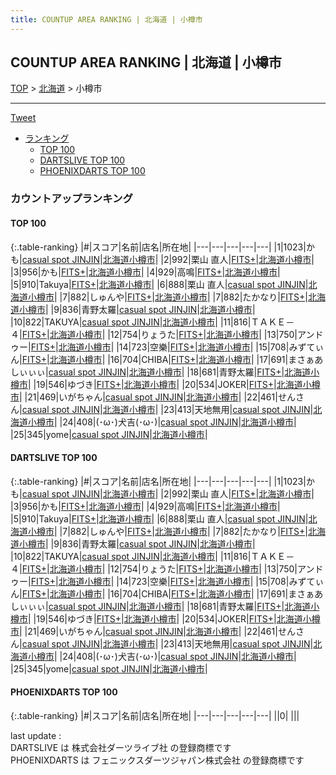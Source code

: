 ```yaml
---
title: COUNTUP AREA RANKING | 北海道 | 小樽市
---
```

## COUNTUP AREA RANKING | 北海道 | 小樽市

[TOP](/darts/rank/) > [北海道](/darts/rank/北海道/) > 小樽市

___

<a href="https://twitter.com/share?ref_src=twsrc%5Etfw" data-text="COUNTUP AREA RANKING | 北海道小樽市" class="twitter-share-button" data-hashtags="DARTSLIVE,PHOENIXDARTS,darts,ダーツ" data-show-count="false">Tweet</a>

* [ランキング](#カウントアップランキング)
    * [TOP 100](#top-100)
    * [DARTSLIVE TOP 100](#dartslive-top-100)
    * [PHOENIXDARTS TOP 100](#phoenixdarts-top-100)

### カウントアップランキング

#### TOP 100



{:.table-ranking}
|#|スコア|名前|店名|所在地|
|---|---|---|---|---|
|1|1023|<span class="rank-name-dl">かも</span>|<a href="https://search.dartslive.com/jp/shop/b6fe9d88def422195f9f3321c1147265">casual spot JINJIN</a>|<a href="/darts/rank/北海道/小樽市">北海道小樽市</a>|
|2|992|<span class="rank-name-dl">栗山 直人</span>|<a href="https://search.dartslive.com/jp/shop/c35c3e4b77df309d25d56fb0e5c39bac">FITS+</a>|<a href="/darts/rank/北海道/小樽市">北海道小樽市</a>|
|3|956|<span class="rank-name-dl">かも</span>|<a href="https://search.dartslive.com/jp/shop/c35c3e4b77df309d25d56fb0e5c39bac">FITS+</a>|<a href="/darts/rank/北海道/小樽市">北海道小樽市</a>|
|4|929|<span class="rank-name-dl">高鳴</span>|<a href="https://search.dartslive.com/jp/shop/c35c3e4b77df309d25d56fb0e5c39bac">FITS+</a>|<a href="/darts/rank/北海道/小樽市">北海道小樽市</a>|
|5|910|<span class="rank-name-dl">Takuya</span>|<a href="https://search.dartslive.com/jp/shop/c35c3e4b77df309d25d56fb0e5c39bac">FITS+</a>|<a href="/darts/rank/北海道/小樽市">北海道小樽市</a>|
|6|888|<span class="rank-name-dl">栗山 直人</span>|<a href="https://search.dartslive.com/jp/shop/b6fe9d88def422195f9f3321c1147265">casual spot JINJIN</a>|<a href="/darts/rank/北海道/小樽市">北海道小樽市</a>|
|7|882|<span class="rank-name-dl">しゅんや</span>|<a href="https://search.dartslive.com/jp/shop/c35c3e4b77df309d25d56fb0e5c39bac">FITS+</a>|<a href="/darts/rank/北海道/小樽市">北海道小樽市</a>|
|7|882|<span class="rank-name-dl">たかなり</span>|<a href="https://search.dartslive.com/jp/shop/c35c3e4b77df309d25d56fb0e5c39bac">FITS+</a>|<a href="/darts/rank/北海道/小樽市">北海道小樽市</a>|
|9|836|<span class="rank-name-dl">青野太羅</span>|<a href="https://search.dartslive.com/jp/shop/b6fe9d88def422195f9f3321c1147265">casual spot JINJIN</a>|<a href="/darts/rank/北海道/小樽市">北海道小樽市</a>|
|10|822|<span class="rank-name-dl">TAKUYA</span>|<a href="https://search.dartslive.com/jp/shop/b6fe9d88def422195f9f3321c1147265">casual spot JINJIN</a>|<a href="/darts/rank/北海道/小樽市">北海道小樽市</a>|
|11|816|<span class="rank-name-dl">ＴＡＫＥ－４</span>|<a href="https://search.dartslive.com/jp/shop/c35c3e4b77df309d25d56fb0e5c39bac">FITS+</a>|<a href="/darts/rank/北海道/小樽市">北海道小樽市</a>|
|12|754|<span class="rank-name-dl">りょうた</span>|<a href="https://search.dartslive.com/jp/shop/c35c3e4b77df309d25d56fb0e5c39bac">FITS+</a>|<a href="/darts/rank/北海道/小樽市">北海道小樽市</a>|
|13|750|<span class="rank-name-dl">アンドゥー</span>|<a href="https://search.dartslive.com/jp/shop/c35c3e4b77df309d25d56fb0e5c39bac">FITS+</a>|<a href="/darts/rank/北海道/小樽市">北海道小樽市</a>|
|14|723|<span class="rank-name-dl">空樂</span>|<a href="https://search.dartslive.com/jp/shop/c35c3e4b77df309d25d56fb0e5c39bac">FITS+</a>|<a href="/darts/rank/北海道/小樽市">北海道小樽市</a>|
|15|708|<span class="rank-name-dl">みずてぃん</span>|<a href="https://search.dartslive.com/jp/shop/c35c3e4b77df309d25d56fb0e5c39bac">FITS+</a>|<a href="/darts/rank/北海道/小樽市">北海道小樽市</a>|
|16|704|<span class="rank-name-dl">CHIBA</span>|<a href="https://search.dartslive.com/jp/shop/c35c3e4b77df309d25d56fb0e5c39bac">FITS+</a>|<a href="/darts/rank/北海道/小樽市">北海道小樽市</a>|
|17|691|<span class="rank-name-dl">まさぁあしぃぃぃ</span>|<a href="https://search.dartslive.com/jp/shop/b6fe9d88def422195f9f3321c1147265">casual spot JINJIN</a>|<a href="/darts/rank/北海道/小樽市">北海道小樽市</a>|
|18|681|<span class="rank-name-dl">青野太羅</span>|<a href="https://search.dartslive.com/jp/shop/c35c3e4b77df309d25d56fb0e5c39bac">FITS+</a>|<a href="/darts/rank/北海道/小樽市">北海道小樽市</a>|
|19|546|<span class="rank-name-dl">ゆづき</span>|<a href="https://search.dartslive.com/jp/shop/c35c3e4b77df309d25d56fb0e5c39bac">FITS+</a>|<a href="/darts/rank/北海道/小樽市">北海道小樽市</a>|
|20|534|<span class="rank-name-dl">JOKER</span>|<a href="https://search.dartslive.com/jp/shop/c35c3e4b77df309d25d56fb0e5c39bac">FITS+</a>|<a href="/darts/rank/北海道/小樽市">北海道小樽市</a>|
|21|469|<span class="rank-name-dl">いがちゃん</span>|<a href="https://search.dartslive.com/jp/shop/b6fe9d88def422195f9f3321c1147265">casual spot JINJIN</a>|<a href="/darts/rank/北海道/小樽市">北海道小樽市</a>|
|22|461|<span class="rank-name-dl">せんさん</span>|<a href="https://search.dartslive.com/jp/shop/b6fe9d88def422195f9f3321c1147265">casual spot JINJIN</a>|<a href="/darts/rank/北海道/小樽市">北海道小樽市</a>|
|23|413|<span class="rank-name-dl">天地無用</span>|<a href="https://search.dartslive.com/jp/shop/b6fe9d88def422195f9f3321c1147265">casual spot JINJIN</a>|<a href="/darts/rank/北海道/小樽市">北海道小樽市</a>|
|24|408|<span class="rank-name-dl">(･ω･)犬吉(･ω･)</span>|<a href="https://search.dartslive.com/jp/shop/b6fe9d88def422195f9f3321c1147265">casual spot JINJIN</a>|<a href="/darts/rank/北海道/小樽市">北海道小樽市</a>|
|25|345|<span class="rank-name-dl">yome</span>|<a href="https://search.dartslive.com/jp/shop/b6fe9d88def422195f9f3321c1147265">casual spot JINJIN</a>|<a href="/darts/rank/北海道/小樽市">北海道小樽市</a>|


#### DARTSLIVE TOP 100



{:.table-ranking}
|#|スコア|名前|店名|所在地|
|---|---|---|---|---|
|1|1023|<span class="rank-name-dl">かも</span>|<a href="https://search.dartslive.com/jp/shop/b6fe9d88def422195f9f3321c1147265">casual spot JINJIN</a>|<a href="/darts/rank/北海道/小樽市">北海道小樽市</a>|
|2|992|<span class="rank-name-dl">栗山 直人</span>|<a href="https://search.dartslive.com/jp/shop/c35c3e4b77df309d25d56fb0e5c39bac">FITS+</a>|<a href="/darts/rank/北海道/小樽市">北海道小樽市</a>|
|3|956|<span class="rank-name-dl">かも</span>|<a href="https://search.dartslive.com/jp/shop/c35c3e4b77df309d25d56fb0e5c39bac">FITS+</a>|<a href="/darts/rank/北海道/小樽市">北海道小樽市</a>|
|4|929|<span class="rank-name-dl">高鳴</span>|<a href="https://search.dartslive.com/jp/shop/c35c3e4b77df309d25d56fb0e5c39bac">FITS+</a>|<a href="/darts/rank/北海道/小樽市">北海道小樽市</a>|
|5|910|<span class="rank-name-dl">Takuya</span>|<a href="https://search.dartslive.com/jp/shop/c35c3e4b77df309d25d56fb0e5c39bac">FITS+</a>|<a href="/darts/rank/北海道/小樽市">北海道小樽市</a>|
|6|888|<span class="rank-name-dl">栗山 直人</span>|<a href="https://search.dartslive.com/jp/shop/b6fe9d88def422195f9f3321c1147265">casual spot JINJIN</a>|<a href="/darts/rank/北海道/小樽市">北海道小樽市</a>|
|7|882|<span class="rank-name-dl">しゅんや</span>|<a href="https://search.dartslive.com/jp/shop/c35c3e4b77df309d25d56fb0e5c39bac">FITS+</a>|<a href="/darts/rank/北海道/小樽市">北海道小樽市</a>|
|7|882|<span class="rank-name-dl">たかなり</span>|<a href="https://search.dartslive.com/jp/shop/c35c3e4b77df309d25d56fb0e5c39bac">FITS+</a>|<a href="/darts/rank/北海道/小樽市">北海道小樽市</a>|
|9|836|<span class="rank-name-dl">青野太羅</span>|<a href="https://search.dartslive.com/jp/shop/b6fe9d88def422195f9f3321c1147265">casual spot JINJIN</a>|<a href="/darts/rank/北海道/小樽市">北海道小樽市</a>|
|10|822|<span class="rank-name-dl">TAKUYA</span>|<a href="https://search.dartslive.com/jp/shop/b6fe9d88def422195f9f3321c1147265">casual spot JINJIN</a>|<a href="/darts/rank/北海道/小樽市">北海道小樽市</a>|
|11|816|<span class="rank-name-dl">ＴＡＫＥ－４</span>|<a href="https://search.dartslive.com/jp/shop/c35c3e4b77df309d25d56fb0e5c39bac">FITS+</a>|<a href="/darts/rank/北海道/小樽市">北海道小樽市</a>|
|12|754|<span class="rank-name-dl">りょうた</span>|<a href="https://search.dartslive.com/jp/shop/c35c3e4b77df309d25d56fb0e5c39bac">FITS+</a>|<a href="/darts/rank/北海道/小樽市">北海道小樽市</a>|
|13|750|<span class="rank-name-dl">アンドゥー</span>|<a href="https://search.dartslive.com/jp/shop/c35c3e4b77df309d25d56fb0e5c39bac">FITS+</a>|<a href="/darts/rank/北海道/小樽市">北海道小樽市</a>|
|14|723|<span class="rank-name-dl">空樂</span>|<a href="https://search.dartslive.com/jp/shop/c35c3e4b77df309d25d56fb0e5c39bac">FITS+</a>|<a href="/darts/rank/北海道/小樽市">北海道小樽市</a>|
|15|708|<span class="rank-name-dl">みずてぃん</span>|<a href="https://search.dartslive.com/jp/shop/c35c3e4b77df309d25d56fb0e5c39bac">FITS+</a>|<a href="/darts/rank/北海道/小樽市">北海道小樽市</a>|
|16|704|<span class="rank-name-dl">CHIBA</span>|<a href="https://search.dartslive.com/jp/shop/c35c3e4b77df309d25d56fb0e5c39bac">FITS+</a>|<a href="/darts/rank/北海道/小樽市">北海道小樽市</a>|
|17|691|<span class="rank-name-dl">まさぁあしぃぃぃ</span>|<a href="https://search.dartslive.com/jp/shop/b6fe9d88def422195f9f3321c1147265">casual spot JINJIN</a>|<a href="/darts/rank/北海道/小樽市">北海道小樽市</a>|
|18|681|<span class="rank-name-dl">青野太羅</span>|<a href="https://search.dartslive.com/jp/shop/c35c3e4b77df309d25d56fb0e5c39bac">FITS+</a>|<a href="/darts/rank/北海道/小樽市">北海道小樽市</a>|
|19|546|<span class="rank-name-dl">ゆづき</span>|<a href="https://search.dartslive.com/jp/shop/c35c3e4b77df309d25d56fb0e5c39bac">FITS+</a>|<a href="/darts/rank/北海道/小樽市">北海道小樽市</a>|
|20|534|<span class="rank-name-dl">JOKER</span>|<a href="https://search.dartslive.com/jp/shop/c35c3e4b77df309d25d56fb0e5c39bac">FITS+</a>|<a href="/darts/rank/北海道/小樽市">北海道小樽市</a>|
|21|469|<span class="rank-name-dl">いがちゃん</span>|<a href="https://search.dartslive.com/jp/shop/b6fe9d88def422195f9f3321c1147265">casual spot JINJIN</a>|<a href="/darts/rank/北海道/小樽市">北海道小樽市</a>|
|22|461|<span class="rank-name-dl">せんさん</span>|<a href="https://search.dartslive.com/jp/shop/b6fe9d88def422195f9f3321c1147265">casual spot JINJIN</a>|<a href="/darts/rank/北海道/小樽市">北海道小樽市</a>|
|23|413|<span class="rank-name-dl">天地無用</span>|<a href="https://search.dartslive.com/jp/shop/b6fe9d88def422195f9f3321c1147265">casual spot JINJIN</a>|<a href="/darts/rank/北海道/小樽市">北海道小樽市</a>|
|24|408|<span class="rank-name-dl">(･ω･)犬吉(･ω･)</span>|<a href="https://search.dartslive.com/jp/shop/b6fe9d88def422195f9f3321c1147265">casual spot JINJIN</a>|<a href="/darts/rank/北海道/小樽市">北海道小樽市</a>|
|25|345|<span class="rank-name-dl">yome</span>|<a href="https://search.dartslive.com/jp/shop/b6fe9d88def422195f9f3321c1147265">casual spot JINJIN</a>|<a href="/darts/rank/北海道/小樽市">北海道小樽市</a>|


#### PHOENIXDARTS TOP 100



{:.table-ranking}
|#|スコア|名前|店名|所在地|
|---|---|---|---|---|
||0|<span class="rank-name-dl"> </span>|<a href=""></a>|<a href="/darts/rank//"></a>|


<div class="footer border-top border-gray-light mt-5 pt-3 text-right text-gray">
    last update : <span style="font-weight: italic" id="foot_last_modified"></span><br />
    DARTSLIVE は 株式会社ダーツライブ社 の登録商標です<br />
    PHOENIXDARTS は フェニックスダーツジャパン株式会社 の登録商標です<br />
</div>

<script src="https://cdnjs.cloudflare.com/ajax/libs/jquery.tablesorter/2.31.3/js/jquery.tablesorter.min.js" integrity="sha512-qzgd5cYSZcosqpzpn7zF2ZId8f/8CHmFKZ8j7mU4OUXTNRd5g+ZHBPsgKEwoqxCtdQvExE5LprwwPAgoicguNg==" crossorigin="anonymous" referrerpolicy="no-referrer"></script>
<link rel="stylesheet" href="https://cdnjs.cloudflare.com/ajax/libs/jquery.tablesorter/2.31.3/css/theme.default.min.css" integrity="sha512-wghhOJkjQX0Lh3NSWvNKeZ0ZpNn+SPVXX1Qyc9OCaogADktxrBiBdKGDoqVUOyhStvMBmJQ8ZdMHiR3wuEq8+w==" crossorigin="anonymous" referrerpolicy="no-referrer" />
<script>
$(function() {
    $(".table-ranking").tablesorter({sortList:[[0, 0]]});
    $("#foot_last_modified").text(formatDate(new Date(document.lastModified), 'yyyy-MM-dd HH:mm:ss'));
});
</script>

<script async src="https://platform.twitter.com/widgets.js" charset="utf-8"></script>
